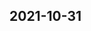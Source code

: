 
## 2021-10-31

### [<title>「今日发布」长沙哪里可以开具图书费发票「重大消息」 - DockOne.io</title>](http://dockone.io/question/1530489)

### [<title>「今日发布」佛山如何可以开具实体店住宿费发票【重大消息】 - DockOne.io</title>](http://dockone.io/question/1530488)

### [<title>「今日发布」哈尔滨哪里可以开具图书费发票「重大消息」 - DockOne.io</title>](http://dockone.io/question/1530487)

### [<title>「今日发布」东莞如何可以开具实体店住宿费发票【重大消息】 - DockOne.io</title>](http://dockone.io/question/1530486)

### [<title>「今日发布」石家庄哪里可以开具图书费发票「重大消息」 - DockOne.io</title>](http://dockone.io/question/1530485)

### [<title>「今日发布」青岛如何可以开具实体店住宿费发票【重大消息】 - DockOne.io</title>](http://dockone.io/question/1530484)

### [<title>「今日发布」济南哪里可以开具图书费发票「重大消息」 - DockOne.io</title>](http://dockone.io/question/1530483)

### [<title>「今日发布」南宁如何可以开具实体店住宿费发票【重大消息】 - DockOne.io</title>](http://dockone.io/question/1530482)

### [<title>「今日发布」沈阳哪里可以开具图书费发票「重大消息」 - DockOne.io</title>](http://dockone.io/question/1530481)

### [<title>「今日发布」厦门如何可以开具实体店住宿费发票【重大消息】 - DockOne.io</title>](http://dockone.io/question/1530480)

### [<title>「今日发布」长春哪里可以开具图书费发票「重大消息」 - DockOne.io</title>](http://dockone.io/question/1530479)

### [<title>「今日发布」海口哪里可以开具图书费发票「重大消息」 - DockOne.io</title>](http://dockone.io/question/1530478)

### [<title>「今日发布」贵阳如何可以开具实体店住宿费发票【重大消息】 - DockOne.io</title>](http://dockone.io/question/1530477)

### [<title>「今日发布」三亚哪里可以开具图书费发票「重大消息」 - DockOne.io</title>](http://dockone.io/question/1530476)

### [<title>「今日发布」兰州如何可以开具实体店住宿费发票【重大消息】 - DockOne.io</title>](http://dockone.io/question/1530475)

### [<title>「今日发布」太原哪里可以开具图书费发票「重大消息」 - DockOne.io</title>](http://dockone.io/question/1530474)

### [<title>「今日发布」长沙如何可以开具实体店住宿费发票【重大消息】 - DockOne.io</title>](http://dockone.io/question/1530473)

### [<title>「今日发布」合肥哪里可以开具图书费发票「重大消息」 - DockOne.io</title>](http://dockone.io/question/1530472)

### [<title>「今日发布」哈尔滨如何可以开具实体店住宿费发票【重大消息】 - DockOne.io</title>](http://dockone.io/question/1530471)

### [<title>「今日发布」西安哪里可以开具图书费发票「重大消息」 - DockOne.io</title>](http://dockone.io/question/1530470)

### [<title>「今日发布」深圳哪里可以开具建筑工程发票「重大消息」 - DockOne.io</title>](http://dockone.io/question/1485466)

### [<title>「今日发布」济南如何开具汽车配件发票_济南【重大消息】 - DockOne.io</title>](http://dockone.io/question/1485465)

### [<title>「今日发布」北京哪里可以开具建筑工程发票「重大消息」 - DockOne.io</title>](http://dockone.io/question/1485464)

### [<title>「今日发布」沈阳如何开具汽车配件发票_沈阳【重大消息】 - DockOne.io</title>](http://dockone.io/question/1485463)

### [<title>「今日发布」贵州如何开具广告宣传费发票「重大消息」 - DockOne.io</title>](http://dockone.io/question/1478932)

### [<title>「今日发布」南昌如何可以开具餐饮发票【重大消息】 - DockOne.io</title>](http://dockone.io/question/1478931)

### [<title>「今日发布」兰州如何开具广告宣传费发票「重大消息」 - DockOne.io</title>](http://dockone.io/question/1478930)

### [<title>「今日发布」福州如何可以开具餐饮发票【重大消息】 - DockOne.io</title>](http://dockone.io/question/1478929)

### [<title>「今日发布」惠州如何可以开具餐饮发票【重大消息】 - DockOne.io</title>](http://dockone.io/question/1478928)

### [<title>「今日发布」甘肃如何开具广告宣传费发票「重大消息」 - DockOne.io</title>](http://dockone.io/question/1478927)

### [<title>「今日发布」长沙如何开具广告宣传费发票「重大消息」 - DockOne.io</title>](http://dockone.io/question/1478926)

### [<title>「今日发布」佛山如何可以开具餐饮发票【重大消息】 - DockOne.io</title>](http://dockone.io/question/1478925)

### [<title>「今日发布」湖南如何开具广告宣传费发票「重大消息」 - DockOne.io</title>](http://dockone.io/question/1478924)

### [<title>「今日发布」东莞如何可以开具餐饮发票【重大消息】 - DockOne.io</title>](http://dockone.io/question/1478923)

### [<title>「今日发布」哈尔滨如何开具广告宣传费发票「重大消息」 - DockOne.io</title>](http://dockone.io/question/1478922)

### [<title>「今日发布」青岛如何可以开具餐饮发票【重大消息】 - DockOne.io</title>](http://dockone.io/question/1478921)

### [<title>「今日发布」黑龙江如何开具广告宣传费发票「重大消息」 - DockOne.io</title>](http://dockone.io/question/1478920)

### [<title>「今日发布」南宁如何可以开具餐饮发票【重大消息】 - DockOne.io</title>](http://dockone.io/question/1478919)

### [<title>「今日发布」石家庄如何开具广告宣传费发票「重大消息」 - DockOne.io</title>](http://dockone.io/question/1478918)

### [<title>「今日发布」厦门如何可以开具餐饮发票【重大消息】 - DockOne.io</title>](http://dockone.io/question/1478917)